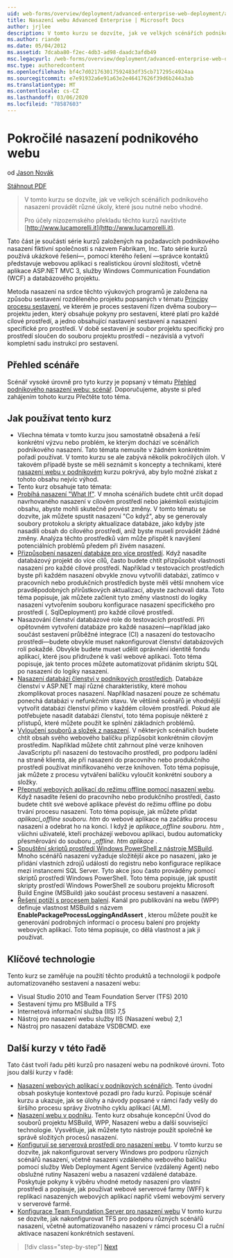 ```yaml
---
uid: web-forms/overview/deployment/advanced-enterprise-web-deployment/advanced-enterprise-web-deployment
title: Nasazení webu Advanced Enterprise | Microsoft Docs
author: jrjlee
description: V tomto kurzu se dozvíte, jak ve velkých scénářích podnikového nasazení provádět různé úkoly, které jsou nutné nebo vhodné. Pro italské překlady...
ms.author: riande
ms.date: 05/04/2012
ms.assetid: 7dcaba80-f2ec-4db3-ad98-daadc3afdb49
msc.legacyurl: /web-forms/overview/deployment/advanced-enterprise-web-deployment/advanced-enterprise-web-deployment
msc.type: authoredcontent
ms.openlocfilehash: bf4c7d021763017592483df35cb717295c4924aa
ms.sourcegitcommit: e7e91932a6e91a63e2e46417626f39d6b244a3ab
ms.translationtype: MT
ms.contentlocale: cs-CZ
ms.lasthandoff: 03/06/2020
ms.locfileid: "78587603"
---
```

# <a name="advanced-enterprise-web-deployment"></a>Pokročilé nasazení podnikového webu

od [Jason Novák](https://github.com/jrjlee)

[Stáhnout PDF](https://msdnshared.blob.core.windows.net/media/MSDNBlogsFS/prod.evol.blogs.msdn.com/CommunityServer.Blogs.Components.WeblogFiles/00/00/00/63/56/8130.DeployingWebAppsInEnterpriseScenarios.pdf)

> V tomto kurzu se dozvíte, jak ve velkých scénářích podnikového nasazení provádět různé úkoly, které jsou nutné nebo vhodné.
> 
> Pro účely nizozemského překladu těchto kurzů navštivte [http://www.lucamorelli.it](http://www.lucamorelli.it).

Tato část je součástí série kurzů založených na požadavcích podnikového nasazení fiktivní společnosti s názvem Fabrikam, Inc. Tato série kurzů používá ukázkové řešení&#x2014;, pomocí kterého řešení [](../web-deployment-in-the-enterprise/the-contact-manager-solution.md) &#x2014;správce kontaktů představuje webovou aplikaci s realistickou úrovní složitosti, včetně aplikace ASP.NET MVC 3, služby Windows Communication Foundation (WCF) a databázového projektu.

Metoda nasazení na srdce těchto výukových programů je založena na způsobu sestavení rozděleného projektu popsaných v tématu [Principy procesu sestavení](../web-deployment-in-the-enterprise/understanding-the-build-process.md), ve kterém je proces sestavení řízen dvěma soubory&#x2014;projektu jeden, který obsahuje pokyny pro sestavení, které platí pro každé cílové prostředí, a jedno obsahující nastavení sestavení a nasazení specifické pro prostředí. V době sestavení je soubor projektu specifický pro prostředí sloučen do souboru projektu prostředí – nezávislá a vytvoří kompletní sadu instrukcí pro sestavení.

## <a name="scenario-overview"></a>Přehled scénáře

Scénář vysoké úrovně pro tyto kurzy je popsaný v tématu [Přehled podnikového nasazení webu: scénář](../deploying-web-applications-in-enterprise-scenarios/enterprise-web-deployment-scenario-overview.md). Doporučujeme, abyste si před zahájením tohoto kurzu Přečtěte toto téma.

## <a name="how-to-use-this-tutorial"></a>Jak používat tento kurz

- Všechna témata v tomto kurzu jsou samostatně obsažená a řeší konkrétní výzvu nebo problém, ke kterým dochází ve scénářích podnikového nasazení. Tato témata nemusíte v žádném konkrétním pořadí používat. V tomto kurzu se ale zabývá několik pokročilých úloh. V takovém případě byste se měli seznámit s koncepty a technikami, které [nasazení webu v podnikovém](../web-deployment-in-the-enterprise/web-deployment-in-the-enterprise.md) kurzu pokrývá, aby bylo možné získat z tohoto obsahu nejvíc výhod.
- Tento kurz obsahuje tato témata:
- [Probíhá nasazení "What If"](performing-a-what-if-deployment.md). V mnoha scénářích budete chtít určit dopad navrhovaného nasazení v cílovém prostředí nebo jakémkoli existujícím obsahu, abyste mohli skutečně provést změny. V tomto tématu se dozvíte, jak můžete spustit nasazení "Co když", aby se generovaly soubory protokolu a skripty aktualizace databáze, jako kdyby jste nasadili obsah do cílového prostředí, aniž byste museli provádět žádné změny. Analýza těchto prostředků vám může přispět k navýšení potenciálních problémů předem při živém nasazení.
- [Přizpůsobení nasazení databáze pro více prostředí](customizing-database-deployments-for-multiple-environments.md). Když nasadíte databázový projekt do více cílů, často budete chtít přizpůsobit vlastnosti nasazení pro každé cílové prostředí. Například v testovacích prostředích byste při každém nasazení obvykle znovu vytvořili databázi, zatímco v pracovních nebo produkčních prostředích byste měli větší mnohem více pravděpodobných přírůstkových aktualizací, abyste zachovali data. Toto téma popisuje, jak můžete začlenit tyto změny vlastností do logiky nasazení vytvořením souboru konfigurace nasazení specifického pro prostředí (. SqlDeployment) pro každé cílové prostředí.
- Nasazování členství databázové role do testovacích prostředí. Při opětovném vytvoření databáze pro každé nasazení&#x2014;například jako součást sestavení průběžné integrace (CI) a nasazení do testovacího prostředí&#x2014;budete obvykle muset nakonfigurovat členství databázových rolí pokaždé. Obvykle budete muset udělit oprávnění identitě fondu aplikací, které jsou přidružené k vaší webové aplikaci. Toto téma popisuje, jak tento proces můžete automatizovat přidáním skriptu SQL po nasazení do logiky nasazení.
- [Nasazení databází členství v podnikových prostředích](deploying-membership-databases-to-enterprise-environments.md). Databáze členství v ASP.NET mají různé charakteristiky, které mohou zkomplikovat proces nasazení. Například nasazení pouze ze schématu ponechá databázi v nefunkčním stavu. Ve většině scénářů je vhodnější vytvořit databázi členství přímo v každém cílovém prostředí. Pokud ale potřebujete nasadit databázi členství, toto téma popisuje některé z přístupů, které můžete použít ke splnění základních problémů.
- [Vyloučení souborů a složek z nasazení](excluding-files-and-folders-from-deployment.md). V některých scénářích budete chtít obsah svého webového balíčku přizpůsobit konkrétním cílovým prostředím. Například můžete chtít zahrnout plné verze knihoven JavaScriptu při nasazení do testovacího prostředí, pro podporu ladění na straně klienta, ale při nasazení do pracovního nebo produkčního prostředí používat minifikovaného verze knihoven. Toto téma popisuje, jak můžete z procesu vytváření balíčku vyloučit konkrétní soubory a složky.
- [Přepnutí webových aplikací do režimu offline pomocí nasazení webu](taking-web-applications-offline-with-web-deploy.md). Když nasadíte řešení do pracovního nebo produkčního prostředí, často budete chtít své webové aplikace převést do režimu offline po dobu trvání procesu nasazení. Toto téma popisuje, jak můžete přidat *aplikaci\_offline souboru. htm* do webové aplikace na začátku procesu nasazení a odebrat ho na konci. I když je *aplikace\_offline souboru. htm* , všichni uživatelé, kteří procházejí webovou aplikaci, budou automaticky přesměrováni do souboru *\_offline. htm aplikace* .
- [Spouštění skriptů prostředí Windows PowerShell z nástroje MSBuild](running-windows-powershell-scripts-from-msbuild-project-files.md). Mnoho scénářů nasazení vyžaduje složitější akce po nasazení, jako je přidání vlastních zdrojů událostí do registru nebo konfigurace replikace mezi instancemi SQL Server. Tyto akce jsou často prováděny pomocí skriptů prostředí Windows PowerShell. Toto téma popisuje, jak spustit skripty prostředí Windows PowerShell ze souboru projektu Microsoft Build Engine (MSBuild) jako součást procesu sestavení a nasazení.
- [Řešení potíží s procesem balení](troubleshooting-the-packaging-process.md). Kanál pro publikování na webu (WPP) definuje vlastnost MSBuild s názvem **EnablePackageProcessLoggingAndAssert** , kterou můžete použít ke generování podrobných informací o procesu balení pro projekty webových aplikací. Toto téma popisuje, co dělá vlastnost a jak ji používat.

## <a name="key-technologies"></a>Klíčové technologie

Tento kurz se zaměřuje na použití těchto produktů a technologií k podpoře automatizovaného sestavení a nasazení webu:

- Visual Studio 2010 and Team Foundation Server (TFS) 2010
- Sestavení týmu pro MSBuild a TFS
- Internetová informační služba (IIS) 7,5
- Nástroj pro nasazení webu služby IIS (Nasazení webu) 2,1
- Nástroj pro nasazení databáze VSDBCMD. exe

## <a name="other-tutorials-in-this-series"></a>Další kurzy v této řadě

Tato část tvoří řadu pěti kurzů pro nasazení webu na podnikové úrovni. Toto jsou další kurzy v řadě:

- [Nasazení webových aplikací v podnikových scénářích](../deploying-web-applications-in-enterprise-scenarios/deploying-web-applications-in-enterprise-scenarios.md). Tento úvodní obsah poskytuje kontextové pozadí pro řadu kurzů. Popisuje scénář kurzu a ukazuje, jak se úlohy a návody popsané v rámci řady vešly do širšího procesu správy životního cyklu aplikací (ALM).
- [Nasazení webu v podniku](../web-deployment-in-the-enterprise/web-deployment-in-the-enterprise.md). Tento kurz obsahuje koncepční Úvod do souborů projektu MSBuild, WPP, Nasazení webu a další související technologie. Vysvětluje, jak můžete tyto nástroje použít společně ke správě složitých procesů nasazení.
- [Konfigurují se serverová prostředí pro nasazení webu](../configuring-server-environments-for-web-deployment/configuring-server-environments-for-web-deployment.md). V tomto kurzu se dozvíte, jak nakonfigurovat servery Windows pro podporu různých scénářů nasazení, včetně nasazení vzdáleného webového balíčku pomocí služby Web Deployment Agent Service (vzdálený Agent) nebo obslužné rutiny Nasazení webu a nasazení vzdálené databáze. Poskytuje pokyny k výběru vhodné metody nasazení pro vlastní prostředí a popisuje, jak používat webové serverové farmy (WFF) k replikaci nasazených webových aplikací napříč všemi webovými servery v serverové farmě.
- [Konfigurace Team Foundation Server pro nasazení webu](../configuring-team-foundation-server-for-web-deployment/configuring-team-foundation-server-for-web-deployment.md) V tomto kurzu se dozvíte, jak nakonfigurovat TFS pro podporu různých scénářů nasazení, včetně automatizovaného nasazení v rámci procesu CI a ruční aktivace nasazení konkrétních sestavení.

> [!div class="step-by-step"]
> [Next](performing-a-what-if-deployment.md)
